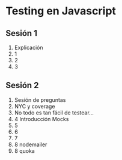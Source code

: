 # Testing en Javascript

## Sesión 1

1) Explicación
2) 1
3) 2
4) 3

## Sesión 2

1) Sesión de preguntas
2) NYC y coverage
3) No todo es tan fácil de testear...
4) 4 Introducción Mocks
5) 5 
6) 6
7) 7 
8) 8 nodemailer
8) 8 quoka